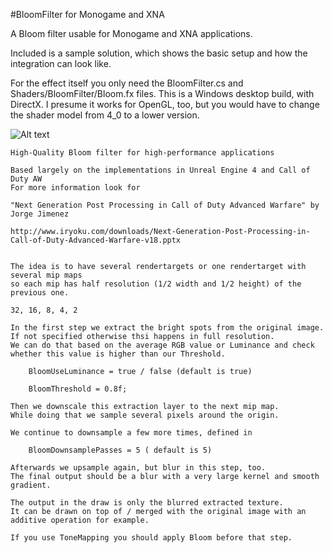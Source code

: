 #BloomFilter for Monogame and XNA

A Bloom filter usable for Monogame and XNA applications. 

Included is a sample solution, which shows the basic setup and how the integration can look like.

For the effect itself you only need the BloomFilter.cs and Shaders/BloomFilter/Bloom.fx files. 
This is a Windows desktop build, with DirectX. 
I presume it works for OpenGL, too, but you would have to change the shader model from 4_0 to a lower version.

![Alt text](http://i.imgur.com/jV6DWB5.png "Sample Application")
 
    High-Quality Bloom filter for high-performance applications

    Based largely on the implementations in Unreal Engine 4 and Call of Duty AW
    For more information look for

    "Next Generation Post Processing in Call of Duty Advanced Warfare" by Jorge Jimenez

    http://www.iryoku.com/downloads/Next-Generation-Post-Processing-in-Call-of-Duty-Advanced-Warfare-v18.pptx

    
    The idea is to have several rendertargets or one rendertarget with several mip maps
    so each mip has half resolution (1/2 width and 1/2 height) of the previous one.

    32, 16, 8, 4, 2

    In the first step we extract the bright spots from the original image. If not specified otherwise thsi happens in full resolution.
    We can do that based on the average RGB value or Luminance and check whether this value is higher than our Threshold.

        BloomUseLuminance = true / false (default is true)

        BloomThreshold = 0.8f;

    Then we downscale this extraction layer to the next mip map.
    While doing that we sample several pixels around the origin.

    We continue to downsample a few more times, defined in

        BloomDownsamplePasses = 5 ( default is 5)

    Afterwards we upsample again, but blur in this step, too.
    The final output should be a blur with a very large kernel and smooth gradient.

    The output in the draw is only the blurred extracted texture. 
    It can be drawn on top of / merged with the original image with an additive operation for example.

    If you use ToneMapping you should apply Bloom before that step.


